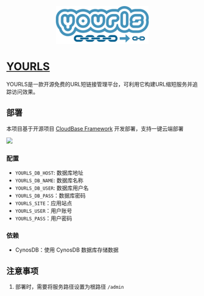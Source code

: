 <p align="center">
  <img height="100px" src="./logo.svg" />
</p>

# [YOURLS](https://github.com/YOURLS/YOURLS)

YOURLS是一款开源免费的URL短链接管理平台，可利用它构建URL缩短服务并追踪访问效果。

## 部署

本项目基于开源项目 [CloudBase Framework](https://github.com/Tencent/cloudbase-framework) 开发部署，支持一键云端部署

[![](https://main.qcloudimg.com/raw/67f5a389f1ac6f3b4d04c7256438e44f.svg)](https://console.cloud.tencent.com/tcb/env/index?action=CreateAndDeployCloudBaseProject&appUrl=https%3A%2F%2Fgithub.com%2FTencent-Cloud-Plugins%2FTencentCloudBase-YOURLS&branch=master)

### 配置
- `YOURLS_DB_HOST`: 数据库地址
- `YOURLS_DB_NAME`: 数据库名称
- `YOURLS_DB_USER`: 数据库用户名
- `YOURLS_DB_PASS`：数据库密码
- `YOURLS_SITE`：应用站点
- `YOURLS_USER`：用户账号
- `YOURLS_PASS`：用户密码

### 依赖

- CynosDB：使用 CynosDB 数据库存储数据

## 注意事项

1. 部署时，需要将服务路径设置为根路径 `/admin`
